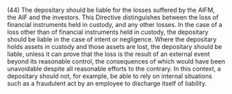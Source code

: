 (44) The depositary should be liable for the losses suffered by the AIFM, the AIF and the investors. This Directive distinguishes between the loss of financial instruments held in custody, and any other losses. In the case of a loss other than of financial instruments held in custody, the depositary should be liable in the case of intent or negligence. Where the depositary holds assets in custody and those assets are lost, the depositary should be liable, unless it can prove that the loss is the result of an external event beyond its reasonable control, the consequences of which would have been unavoidable despite all reasonable efforts to the contrary. In this context, a depositary should not, for example, be able to rely on internal situations such as a fraudulent act by an employee to discharge itself of liability.